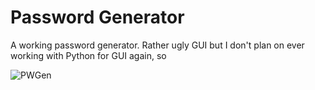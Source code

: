 # Password Generator
A working password generator. Rather ugly GUI but I don't plan on ever working with Python for GUI again, so

![PWGen](https://i.imgur.com/mLhWvKk.gif)
